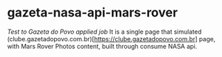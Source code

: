 # gazeta-nasa-api-mars-rover
_Test to Gazeta do Povo applied job_
It is a single page that simulated (clube.gazetadopovo.com.br)[https://clube.gazetadopovo.com.br] page,  with Mars Rover Photos content, built through consume NASA api.



